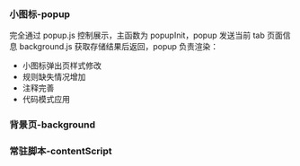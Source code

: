 ### 小图标-popup

完全通过 popup.js 控制展示，主函数为 popupInit，popup 发送当前 tab 页面信息
background.js 获取存储结果后返回，popup 负责渲染：

- 小图标弹出页样式修改
- 规则缺失情况增加
- 注释完善
- 代码模式应用

### 背景页-background



### 常驻脚本-contentScript

